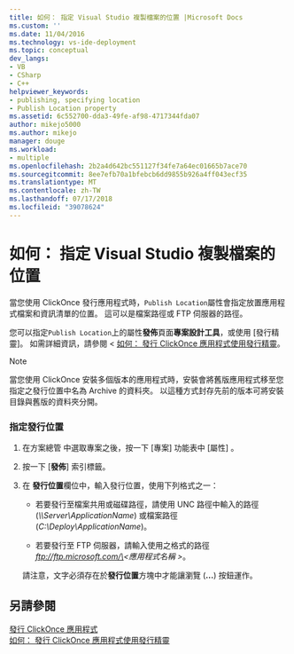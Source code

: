 ```yaml
---
title: 如何： 指定 Visual Studio 複製檔案的位置 |Microsoft Docs
ms.custom: ''
ms.date: 11/04/2016
ms.technology: vs-ide-deployment
ms.topic: conceptual
dev_langs:
- VB
- CSharp
- C++
helpviewer_keywords:
- publishing, specifying location
- Publish Location property
ms.assetid: 6c552700-dda3-49fe-af98-4717344fda07
author: mikejo5000
ms.author: mikejo
manager: douge
ms.workload:
- multiple
ms.openlocfilehash: 2b2a4d642bc551127f34fe7a64ec01665b7ace70
ms.sourcegitcommit: 8ee7efb70a1bfebcb6dd9855b926a4ff043ecf35
ms.translationtype: MT
ms.contentlocale: zh-TW
ms.lasthandoff: 07/17/2018
ms.locfileid: "39078624"
---
```

# <a name="how-to-specify-where-visual-studio-copies-the-files"></a>如何： 指定 Visual Studio 複製檔案的位置
當您使用 ClickOnce 發行應用程式時，`Publish Location`屬性會指定放置應用程式檔案和資訊清單的位置。 這可以是檔案路徑或 FTP 伺服器的路徑。  
  
 您可以指定`Publish Location`上的屬性**發佈**頁面**專案設計工具**，或使用 [發行精靈]。 如需詳細資訊，請參閱 <<c0> [ 如何： 發行 ClickOnce 應用程式使用發行精靈](../deployment/how-to-publish-a-clickonce-application-using-the-publish-wizard.md)。  
  
> [!NOTE]
>  當您使用 ClickOnce 安裝多個版本的應用程式時，安裝會將舊版應用程式移至您指定之發行位置中名為 Archive 的資料夾。 以這種方式封存先前的版本可將安裝目錄與舊版的資料夾分開。  
  
### <a name="to-specify-a-publishing-location"></a>指定發行位置  
  
1.  在方案總管 中選取專案之後，按一下 [專案]  功能表中 [屬性] 。  
  
2.  按一下 [**發佈**] 索引標籤。  
  
3.  在 **發行位置**欄位中，輸入發行位置，使用下列格式之一：  
  
    -   若要發行至檔案共用或磁碟路徑，請使用 UNC 路徑中輸入的路徑 (*\\\Server\ApplicationName*) 或檔案路徑 (*C:\Deploy\ApplicationName*)。  
  
    -   若要發行至 FTP 伺服器，請輸入使用之格式的路徑*ftp://ftp.microsoft.com/\<應用程式名稱 >*。  
  
     請注意，文字必須存在於**發行位置**方塊中才能讓瀏覽 (**...**) 按鈕運作。  
  
## <a name="see-also"></a>另請參閱  
 [發行 ClickOnce 應用程式](../deployment/publishing-clickonce-applications.md)   
 [如何： 發行 ClickOnce 應用程式使用發行精靈](../deployment/how-to-publish-a-clickonce-application-using-the-publish-wizard.md)